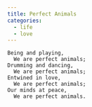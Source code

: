 ```yaml
---
title: Perfect Animals
categories:
  - life
  - love
---
```


    Being and playing,
      We are perfect animals;
    Drumming and dancing,
      We are perfect animals;
    Entwined in love,
      We are perfect animals;
    Our minds at peace,
      We are perfect animals.
